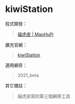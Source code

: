 # kiwiStation

程式開發：
> [貓虎皮 | MaoHuPi](https://github.com/MaoHuPi "前往「貓虎皮」的 github 主頁")

擴充官網：
> [kiwiStation](https://sites.google.com/view/kiwistation/%E9%A6%96%E9%A0%81 "前往 kiwiStation 官網")

適用網奇：
> 2021_beta

其它備註：
> 貓虎皮寫的第三個網奇工具
